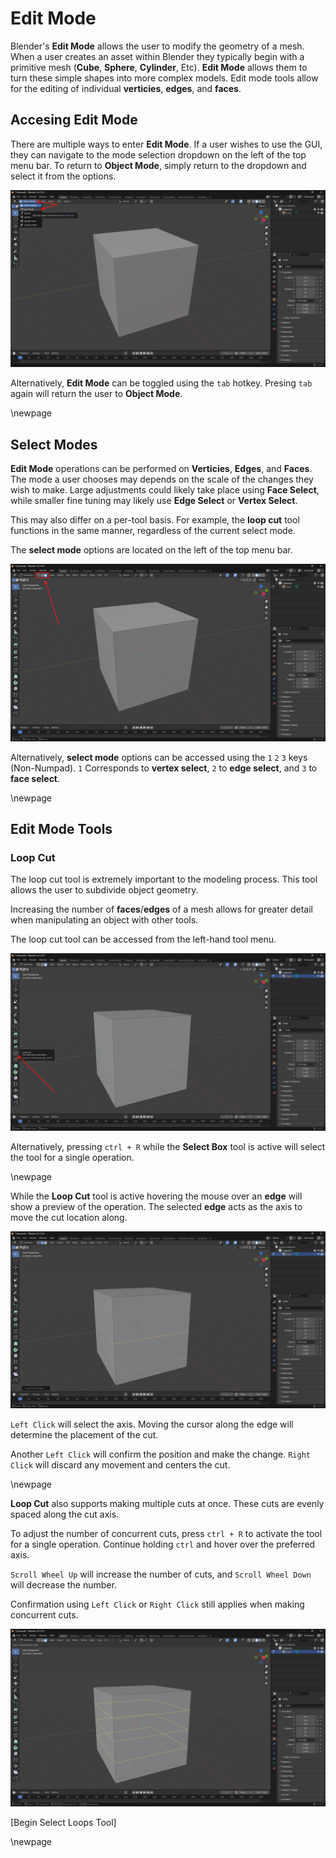 # Edit Mode

Blender's **Edit Mode** allows the user to modify the geometry of a mesh. When a user creates an asset within Blender they typically begin with a primitive mesh (**Cube**, **Sphere**, **Cylinder**, Etc). **Edit Mode** allows them to turn these simple shapes into more complex models. Edit mode tools allow for the editing of individual **verticies**, **edges**, and **faces**. 

## Accesing Edit Mode
There are multiple ways to enter **Edit Mode**. If a user wishes to use the GUI, they can navigate to the mode selection dropdown on the left of the top menu bar. To return to **Object Mode**, simply return to the dropdown and select it from the options.

![*Mode Selection dropdown located in the top left of the viewport window.*](images/30_mode-dropdown.png)

Alternatively, **Edit Mode** can be toggled using the `tab` hotkey. Presing `tab` again will return the user to **Object Mode**.

\newpage

## Select Modes

**Edit Mode** operations can be performed on **Verticies**, **Edges**, and **Faces**. The mode a user chooses may depends on the scale of the changes they wish to make. Large adjustments could likely take place using **Face Select**, while smaller fine tuning may likely use **Edge Select** or **Vertex Select**.  

This may also differ on a per-tool basis. For example, the **loop cut** tool functions in the same manner, regardless of the current select mode.

The **select mode** options are located on the left of the top menu bar.

![*Select mode section of the top menu bar*](images/30_edit-select-mode.png)

Alternatively, **select mode** options can be accessed using the `1` `2` `3` keys (Non-Numpad). `1` Corresponds to **vertex select**, `2` to **edge select**, and `3` to **face select**.

\newpage

## Edit Mode Tools

### Loop Cut
The loop cut tool is extremely important to the modeling process. This tool allows the user to subdivide object geometry. 

Increasing the number of **faces**/**edges** of a mesh allows for greater detail when manipulating an object with other tools.



The loop cut tool can be accessed from the left-hand tool menu.

![*Loop Cut tool located in the lefthand tool bar.*](images/30_loop-cut-button.png)

Alternatively, pressing `ctrl + R` while the **Select Box** tool is active will select the tool for a single operation.

\newpage

While the **Loop Cut** tool is active hovering the mouse over an **edge** will show a preview of the operation. The selected **edge** acts as the axis to move the cut location along. 



![*Loop Cut preview.*](images/30_loop-cut.png)

`Left Click` will select the axis. Moving the cursor along the edge will determine the placement of the cut. 

Another `Left Click` will confirm the position and make the change. `Right Click` will discard any movement and centers the cut.

\newpage

**Loop Cut** also supports making multiple cuts at once. These cuts are evenly spaced along the cut axis. 

To adjust the number of concurrent cuts, press `ctrl + R` to activate the tool for a single operation. Continue holding `ctrl` and hover over the preferred axis. 

`Scroll Wheel Up` will increase the number of cuts, and `Scroll Wheel Down` will decrease the number. 

Confirmation using `Left Click` or `Right Click` still applies when making concurrent cuts.  

![*Multi Loop Cut preview.*](images/30_multiple-loop-cuts.png)

[Begin Select Loops Tool]

\newpage